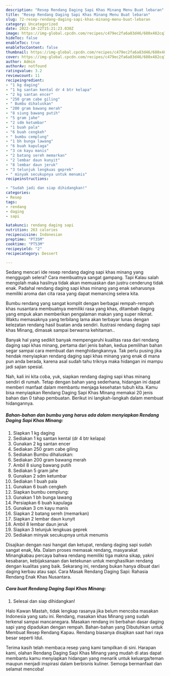 ```yaml
---
description: "Resep Rendang Daging Sapi Khas Minang Menu Buat lebaran"
title: "Resep Rendang Daging Sapi Khas Minang Menu Buat lebaran"
slug: 72-resep-rendang-daging-sapi-khas-minang-menu-buat-lebaran
category: Uncategorized
date: 2022-10-22T15:21:23.030Z
image: https://img-global.cpcdn.com/recipes/c479ec2fa6a83d46/680x482cq70/rendang-daging-sapi-khas-minang-foto-resep-utama.jpg
hideToc: false
enableToc: true
enableTocContent: false
thumbnail: https://img-global.cpcdn.com/recipes/c479ec2fa6a83d46/680x482cq70/rendang-daging-sapi-khas-minang-foto-resep-utama.jpg
cover: https://img-global.cpcdn.com/recipes/c479ec2fa6a83d46/680x482cq70/rendang-daging-sapi-khas-minang-foto-resep-utama.jpg
author: Admin
authorAv: notfound
ratingvalue: 3.2
reviewcount: 11
recipeingredient:
- "1 kg daging"
- "1 kg santan kental dr 4 btr kelapa"
- "2 kg santan encer"
- "250 gram cabe giling"
- " Bumbu dihaluskan"
- "200 gram bawang merah"
- "8 siung bawang putih"
- "5 gram jahe"
- "2 sdm ketumbar"
- "1 buah pala"
- "6 buah cengkeh"
- " bumbu cemplung"
- "1 bh bunga lawang"
- "6 buah kapulaga"
- "3 cm kayu manis"
- "2 batang sereh memarkan"
- "2 lembar daun kunyit"
- "8 lembar daun jeruk"
- "3 telunjuk lengkuas geprek"
- " minyak secukupnya untuk menumis"
recipeinstructions:

- "Sudah jadi dan siap dihidangkan!"
categories:
- Resep
tags:
- rendang
- daging
- sapi

katakunci: rendang daging sapi 
nutrition: 263 calories
recipecuisine: Indonesian
preptime: "PT35M"
cooktime: "PT53M"
recipeyield: "2"
recipecategory: Dessert

---
```



Sedang mencari ide resep rendang daging sapi khas minang yang menggugah selera? Cara membuatnya sangat gampang. Tapi Kalau salah mengolah maka hasilnya tidak akan memuaskan dan justru cenderung tidak enak. Padahal rendang daging sapi khas minang yang enak seharusnya memiliki aroma dan cita rasa yang dapat memancing selera kita.


Bumbu rendang yang sangat komplit dengan berbagai rempah-rempah khas nusantara membuatnya memiliki rasa yang khas, ditambah daging yang empuk akan memberikan pengalaman makan yang super nikmat. Waktu memasaknya yang terbilang lama akan terbayar lunas dengan kelezatan rendang hasil buatan anda sendiri. Ilustrasi rendang daging sapi khas Minang, dimasak sampai berwarna kehitaman..

Banyak hal yang sedikit banyak mempengaruhi kualitas rasa dari rendang daging sapi khas minang, pertama dari jenis bahan, kedua pemilihan bahan segar sampai cara membuat dan menghidangkannya. Tak perlu pusing jika hendak menyiapkan rendang daging sapi khas minang yang enak di mana pun anda berada, karena asal sudah tahu triknya maka hidangan ini mampu jadi sajian spesial.


Nah, kali ini kita coba, yuk, siapkan rendang daging sapi khas minang sendiri di rumah. Tetap dengan bahan yang sederhana, hidangan ini dapat memberi manfaat dalam membantu menjaga kesehatan tubuh kita. Kamu bisa menyiapkan Rendang Daging Sapi Khas Minang memakai 20 jenis bahan dan 0 tahap pembuatan. Berikut ini langkah-langkah dalam membuat hidangannya.

<!--inarticleads1-->

##### Bahan-bahan dan bumbu yang harus ada dalam menyiapkan Rendang Daging Sapi Khas Minang:

1. Siapkan 1 kg daging
1. Sediakan 1 kg santan kental (dr 4 btr kelapa)
1. Gunakan 2 kg santan encer
1. Sediakan 250 gram cabe giling
1. Sediakan  Bumbu dihaluskan:
1. Sediakan 200 gram bawang merah
1. Ambil 8 siung bawang putih
1. Sediakan 5 gram jahe
1. Gunakan 2 sdm ketumbar
1. Sediakan 1 buah pala
1. Gunakan 6 buah cengkeh
1. Siapkan  bumbu cemplung:
1. Gunakan 1 bh bunga lawang
1. Persiapkan 6 buah kapulaga
1. Gunakan 3 cm kayu manis
1. Siapkan 2 batang sereh (memarkan)
1. Siapkan 2 lembar daun kunyit
1. Ambil 8 lembar daun jeruk
1. Siapkan 3 telunjuk lengkuas geprek
1. Sediakan  minyak secukupnya untuk menumis


Disajikan dengan nasi hangat dan ketupat, rendang daging sapi sudah sangat enak, Ma. Dalam proses memasak rendang, masyarakat Minangkabau percaya bahwa rendang memiliki tiga makna sikap, yakni kesabaran, kebijaksanaan dan ketekunan untuk menghasilkan rendang dengan kualitas yang baik. Sekarang ini, rendang bukan hanya dibuat dari daging kerbau atau sapi. Cara Masak Rendang Daging Sapi: Rahasia Rendang Enak Khas Nusantara. 

<!--inarticleads2-->

##### Cara buat Rendang Daging Sapi Khas Minang:


1. Selesai dan siap dihidangkan!

Halo Kawan Mastah, tidak lengkap rasanya jika belum mencoba masakan Indonesia yang satu ini. Rendang, masakan khas Minang yang sudah terkenal sampai mancanegara. Masakan rendang ini berbahan dasar daging sapi yang dipadukan dengan rempah. Bahan-bahan yang Dibutuhkan untuk Membuat Resep Rendang Kapau. Rendang biasanya disajikan saat hari raya besar seperti Idul. 

Terima kasih telah membaca resep yang kami tampilkan di sini. Harapan kami, olahan Rendang Daging Sapi Khas Minang yang mudah di atas dapat membantu kamu menyiapkan hidangan yang menarik untuk keluarga/teman maupun menjadi inspirasi dalam berbisnis kuliner. Semoga bermanfaat dan selamat mencoba!
